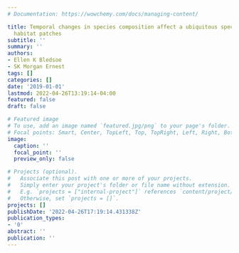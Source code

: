 ```yaml
---
# Documentation: https://wowchemy.com/docs/managing-content/

title: Temporal changes in species composition affect a ubiquitous species’ use of
  habitat patches
subtitle: ''
summary: ''
authors:
- Ellen K Bledsoe
- SK Morgan Ernest
tags: []
categories: []
date: '2019-01-01'
lastmod: 2022-04-26T13:19:14-04:00
featured: false
draft: false

# Featured image
# To use, add an image named `featured.jpg/png` to your page's folder.
# Focal points: Smart, Center, TopLeft, Top, TopRight, Left, Right, BottomLeft, Bottom, BottomRight.
image:
  caption: ''
  focal_point: ''
  preview_only: false

# Projects (optional).
#   Associate this post with one or more of your projects.
#   Simply enter your project's folder or file name without extension.
#   E.g. `projects = ["internal-project"]` references `content/project/deep-learning/index.md`.
#   Otherwise, set `projects = []`.
projects: []
publishDate: '2022-04-26T17:19:14.431338Z'
publication_types:
- '0'
abstract: ''
publication: ''
---
```

